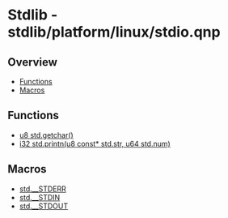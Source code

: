 
# Stdlib - stdlib/platform/linux/stdio.qnp

## Overview
 - [Functions](#functions)
 - [Macros](#macros)


## Functions
 - [u8 std.getchar()]()
 - [i32 std.printn(u8 const* std.str, u64 std.num)]()

## Macros
 - [std.__STDERR]()
 - [std.__STDIN]()
 - [std.__STDOUT]()

